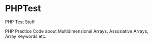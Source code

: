 # PHPTest
PHP Test Stuff

PHP Practice Code about Multidimensional Arrays, Assosiative Arrays, Array Keywords etc.
